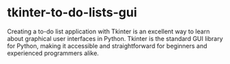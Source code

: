 # tkinter-to-do-lists-gui
Creating a to-do list application with Tkinter is an excellent way to learn about graphical user interfaces in Python. Tkinter is the standard GUI library for Python, making it accessible and straightforward for beginners and experienced programmers alike. 
